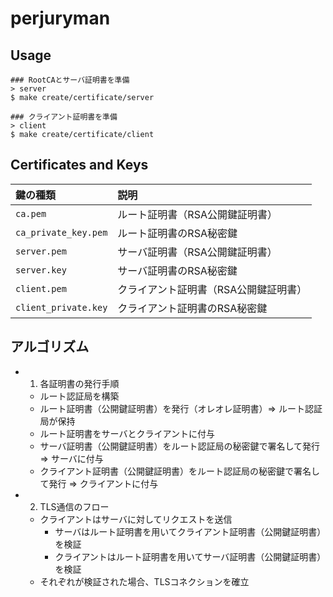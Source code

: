 # perjuryman

## Usage
```
### RootCAとサーバ証明書を準備
> server
$ make create/certificate/server

### クライアント証明書を準備
> client
$ make create/certificate/client
```

## Certificates and Keys
| 鍵の種類 | 説明 |
| :--- | :--- |
| `ca.pem` | ルート証明書（RSA公開鍵証明書） |
| `ca_private_key.pem` | ルート証明書のRSA秘密鍵 |
| `server.pem` | サーバ証明書（RSA公開鍵証明書） |
| `server.key` | サーバ証明書のRSA秘密鍵 |
| `client.pem` | クライアント証明書（RSA公開鍵証明書） |
| `client_private.key` | クライアント証明書のRSA秘密鍵 |

## アルゴリズム
- 1. 各証明書の発行手順
  - ルート認証局を構築
  - ルート証明書（公開鍵証明書）を発行（オレオレ証明書）=> ルート認証局が保持
  - ルート証明書をサーバとクライアントに付与
  - サーバ証明書（公開鍵証明書）をルート認証局の秘密鍵で署名して発行 => サーバに付与
  - クライアント証明書（公開鍵証明書）をルート認証局の秘密鍵で署名して発行 => クライアントに付与
- 2. TLS通信のフロー
  - クライアントはサーバに対してリクエストを送信
    - サーバはルート証明書を用いてクライアント証明書（公開鍵証明書）を検証
    - クライアントはルート証明書を用いてサーバ証明書（公開鍵証明書）を検証
  - それぞれが検証された場合、TLSコネクションを確立
